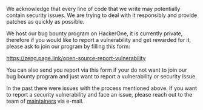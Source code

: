 We acknowledge that every line of code that we write may potentially contain security issues.
We are trying to deal with it responsibly and provide patches as quickly as possible.

We host our bug bounty program on HackerOne, it is currently private, therefore if you would like to report a vulnerability and get rewarded for it, please ask to join our program by filling this form:

https://zeng.page.link/open-source-report-vulnerability

You can also send you report via this form if your do not want to join our bug bounty program and just want to report a vulnerability or security issue.

In the past there were issues with the process mentioned above. If you
want to report a security vulnerability and face an issue, please reach
out to the team of [maintainers](MAINTAINERS) via e-mail.
